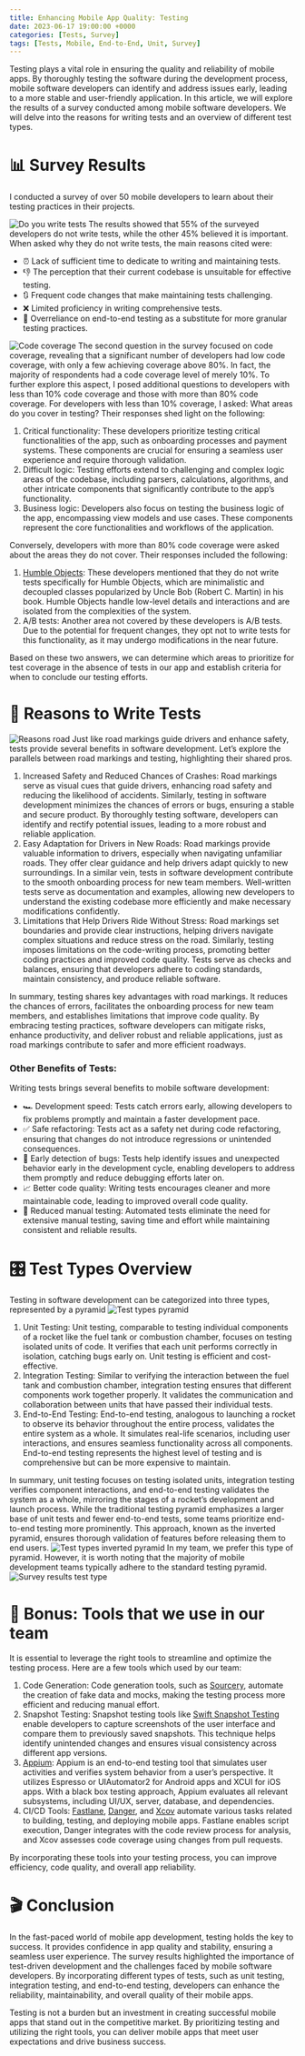 ```yaml
---
title: Enhancing Mobile App Quality: Testing
date: 2023-06-17 19:00:00 +0000
categories: [Tests, Survey]
tags: [Tests, Mobile, End-to-End, Unit, Survey]
---
```

Testing plays a vital role in ensuring the quality and reliability of mobile apps. By thoroughly testing the software during the development process, mobile software developers can identify and address issues early, leading to a more stable and user-friendly application.
In this article, we will explore the results of a survey conducted among mobile software developers. We will delve into the reasons for writing tests and an overview of different test types.

# 📊 Survey Results
I conducted a survey of over 50 mobile developers to learn about their testing practices in their projects.

![Do you write tests](/assets/img/posts/tests_in_mob_dev/survey_results_do_you_write_tests.png)
The results showed that 55% of the surveyed developers do not write tests, while the other 45% believed it is important. When asked why they do not write tests, the main reasons cited were:
* ⏰ Lack of sufficient time to dedicate to writing and maintaining tests.
* 👎 The perception that their current codebase is unsuitable for effective testing.
* 🔃 Frequent code changes that make maintaining tests challenging.
* ❌ Limited proficiency in writing comprehensive tests.
* 🤖 Overreliance on end-to-end testing as a substitute for more granular testing practices.

![Code coverage](/assets/img/posts/tests_in_mob_dev/survey_results_test_coverage.png)
The second question in the survey focused on code coverage, revealing that a significant number of developers had low code coverage, with only a few achieving coverage above 80%. In fact, the majority of respondents had a code coverage level of merely 10%.
To further explore this aspect, I posed additional questions to developers with less than 10% code coverage and those with more than 80% code coverage.
For developers with less than 10% coverage, I asked: What areas do you cover in testing? Their responses shed light on the following:
1. Critical functionality: These developers prioritize testing critical functionalities of the app, such as onboarding processes and payment systems. These components are crucial for ensuring a seamless user experience and require thorough validation.
2. Difficult logic: Testing efforts extend to challenging and complex logic areas of the codebase, including parsers, calculations, algorithms, and other intricate components that significantly contribute to the app’s functionality.
3. Business logic: Developers also focus on testing the business logic of the app, encompassing view models and use cases. These components represent the core functionalities and workflows of the application.

Conversely, developers with more than 80% code coverage were asked about the areas they do not cover. Their responses included the following:
1. [Humble Objects](https://www.vladkhambir.com/posts/humble-object/): These developers mentioned that they do not write tests specifically for Humble Objects, which are minimalistic and decoupled classes popularized by Uncle Bob (Robert C. Martin) in his book. Humble Objects handle low-level details and interactions and are isolated from the complexities of the system.
2. A/B tests: Another area not covered by these developers is A/B tests. Due to the potential for frequent changes, they opt not to write tests for this functionality, as it may undergo modifications in the near future.

Based on these two answers, we can determine which areas to prioritize for test coverage in the absence of tests in our app and establish criteria for when to conclude our testing efforts.

# 🤔 Reasons to Write Tests
![Reasons road](/assets/img/posts/tests_in_mob_dev/reasons_road.png)
Just like road markings guide drivers and enhance safety, tests provide several benefits in software development. Let’s explore the parallels between road markings and testing, highlighting their shared pros.
1. Increased Safety and Reduced Chances of Crashes: Road markings serve as visual cues that guide drivers, enhancing road safety and reducing the likelihood of accidents. Similarly, testing in software development minimizes the chances of errors or bugs, ensuring a stable and secure product. By thoroughly testing software, developers can identify and rectify potential issues, leading to a more robust and reliable application.
2. Easy Adaptation for Drivers in New Roads: Road markings provide valuable information to drivers, especially when navigating unfamiliar roads. They offer clear guidance and help drivers adapt quickly to new surroundings. In a similar vein, tests in software development contribute to the smooth onboarding process for new team members. Well-written tests serve as documentation and examples, allowing new developers to understand the existing codebase more efficiently and make necessary modifications confidently.
3. Limitations that Help Drivers Ride Without Stress: Road markings set boundaries and provide clear instructions, helping drivers navigate complex situations and reduce stress on the road. Similarly, testing imposes limitations on the code-writing process, promoting better coding practices and improved code quality. Tests serve as checks and balances, ensuring that developers adhere to coding standards, maintain consistency, and produce reliable software.

In summary, testing shares key advantages with road markings. It reduces the chances of errors, facilitates the onboarding process for new team members, and establishes limitations that improve code quality. By embracing testing practices, software developers can mitigate risks, enhance productivity, and deliver robust and reliable applications, just as road markings contribute to safer and more efficient roadways.

### Other Benefits of Tests:
Writing tests brings several benefits to mobile software development:
* 🏎️ Development speed: Tests catch errors early, allowing developers to fix problems promptly and maintain a faster development pace.
* ✅ Safe refactoring: Tests act as a safety net during code refactoring, ensuring that changes do not introduce regressions or unintended consequences.
* 🐞 Early detection of bugs: Tests help identify issues and unexpected behavior early in the development cycle, enabling developers to address them promptly and reduce debugging efforts later on.
* 📈 Better code quality: Writing tests encourages cleaner and more maintainable code, leading to improved overall code quality.
* 🙌 Reduced manual testing: Automated tests eliminate the need for extensive manual testing, saving time and effort while maintaining consistent and reliable results.

# 🎛️ Test Types Overview
Testing in software development can be categorized into three types, represented by a pyramid
![Test types pyramid](/assets/img/posts/tests_in_mob_dev/test_types_pyramid.png)
1. Unit Testing: Unit testing, comparable to testing individual components of a rocket like the fuel tank or combustion chamber, focuses on testing isolated units of code. It verifies that each unit performs correctly in isolation, catching bugs early on. Unit testing is efficient and cost-effective.
2. Integration Testing: Similar to verifying the interaction between the fuel tank and combustion chamber, integration testing ensures that different components work together properly. It validates the communication and collaboration between units that have passed their individual tests.
3. End-to-End Testing: End-to-end testing, analogous to launching a rocket to observe its behavior throughout the entire process, validates the entire system as a whole. It simulates real-life scenarios, including user interactions, and ensures seamless functionality across all components. End-to-end testing represents the highest level of testing and is comprehensive but can be more expensive to maintain.

In summary, unit testing focuses on testing isolated units, integration testing verifies component interactions, and end-to-end testing validates the system as a whole, mirroring the stages of a rocket’s development and launch process.
While the traditional testing pyramid emphasizes a larger base of unit tests and fewer end-to-end tests, some teams prioritize end-to-end testing more prominently. This approach, known as the inverted pyramid, ensures thorough validation of features before releasing them to end users.
![Test types inverted pyramid](/assets/img/posts/tests_in_mob_dev/test_types_inverted_pyramid.png)
In my team, we prefer this type of pyramid. However, it is worth noting that the majority of mobile development teams typically adhere to the standard testing pyramid.
![Survey results test type](/assets/img/posts/tests_in_mob_dev/survey_results_test_type.png)

# 🎁 Bonus: Tools that we use in our team
It is essential to leverage the right tools to streamline and optimize the testing process. Here are a few tools which used by our team:
1. Code Generation: Code generation tools, such as [Sourcery](https://github.com/krzysztofzablocki/Sourcery), automate the creation of fake data and mocks, making the testing process more efficient and reducing manual effort.
2. Snapshot Testing: Snapshot testing tools like [Swift Snapshot Testing](https://github.com/pointfreeco/swift-snapshot-testing) enable developers to capture screenshots of the user interface and compare them to previously saved snapshots. This technique helps identify unintended changes and ensures visual consistency across different app versions.
3.  [Appium](https://appium.io/docs/en/2.0/): Appium is an end-to-end testing tool that simulates user activities and verifies system behavior from a user’s perspective. It utilizes Espresso or UIAutomator2 for Android apps and XCUI for iOS apps. With a black box testing approach, Appium evaluates all relevant subsystems, including UI/UX, server, database, and dependencies.
4. CI/CD Tools: [Fastlane](https://fastlane.tools/), [Danger](https://danger.systems/), and [Xcov](https://github.com/fastlane-community/xcov) automate various tasks related to building, testing, and deploying mobile apps. Fastlane enables script execution, Danger integrates with the code review process for analysis, and Xcov assesses code coverage using changes from pull requests.

By incorporating these tools into your testing process, you can improve efficiency, code quality, and overall app reliability.

# 🎬 Conclusion
In the fast-paced world of mobile app development, testing holds the key to success. It provides confidence in app quality and stability, ensuring a seamless user experience. The survey results highlighted the importance of test-driven development and the challenges faced by mobile software developers. By incorporating different types of tests, such as unit testing, integration testing, and end-to-end testing, developers can enhance the reliability, maintainability, and overall quality of their mobile apps.

Testing is not a burden but an investment in creating successful mobile apps that stand out in the competitive market. By prioritizing testing and utilizing the right tools, you can deliver mobile apps that meet user expectations and drive business success.
